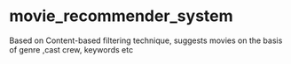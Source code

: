 # movie_recommender_system
Based on Content-based filtering technique, suggests movies on the basis of genre ,cast crew, keywords etc
